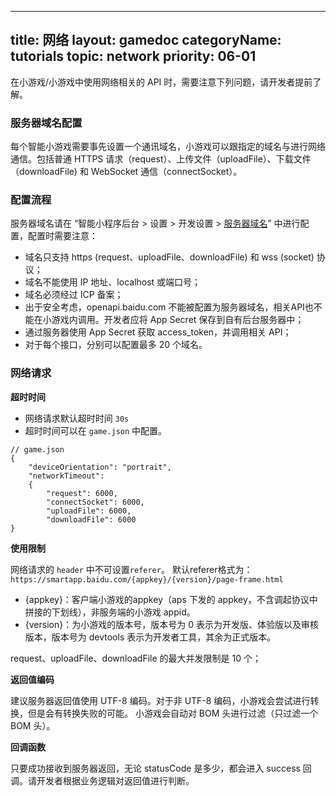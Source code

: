 
---
title: 网络
layout: gamedoc
categoryName: tutorials
topic: network
priority: 06-01
---

在小游戏/小游戏中使用网络相关的 API 时，需要注意下列问题，请开发者提前了解。


###  服务器域名配置

每个智能小游戏需要事先设置一个通讯域名，小游戏可以跟指定的域名与进行网络通信。包括普通 HTTPS 请求（request）、上传文件（uploadFile）、下载文件（downloadFile) 和 WebSocket 通信（connectSocket）。

### 配置流程

服务器域名请在 “智能小程序后台 > 设置 > 开发设置 > [服务器域名](https://smartprogram.baidu.com/mappconsole/main/set?tabCur=1)” 中进行配置，配置时需要注意：

- 域名只支持 https (request、uploadFile、downloadFile) 和 wss (socket) 协议；
- 域名不能使用 IP 地址、localhost 或端口号；
- 域名必须经过 ICP 备案；
- 出于安全考虑，openapi.baidu.com 不能被配置为服务器域名，相关API也不能在小游戏内调用。开发者应将 App Secret 保存到自有后台服务器中；
- 通过服务器使用 App Secret 获取 access_token，并调用相关 API；
- 对于每个接口，分别可以配置最多 20 个域名。

### 网络请求

**超时时间**

- 网络请求默认超时时间 `30s`
- 超时时间可以在 `game.json` 中配置。

```
// game.json
{
    "deviceOrientation": "portrait",
    "networkTimeout":
    {
        "request": 6000,
        "connectSocket": 6000,
        "uploadFile": 6000,
        "downloadFile": 6000
}
```


**使用限制**

网络请求的 `header` 中不可设置`referer`。
默认referer格式为：`https://smartapp.baidu.com/{appkey}/{version}/page-frame.html`
- {appkey}：客户端小游戏的appkey（aps 下发的 appkey，不含调起协议中拼接的下划线），非服务端的小游戏 appid。
- {version}：为小游戏的版本号，版本号为 0 表示为开发版、体验版以及审核版本，版本号为 devtools 表示为开发者工具，其余为正式版本。

request、uploadFile、downloadFile 的最大并发限制是 10 个；

**返回值编码**

建议服务器返回值使用 UTF-8 编码。对于非 UTF-8 编码，小游戏会尝试进行转换，但是会有转换失败的可能。
小游戏会自动对 BOM 头进行过滤（只过滤一个 BOM 头）。

**回调函数**

只要成功接收到服务器返回，无论 statusCode 是多少，都会进入 success 回调。请开发者根据业务逻辑对返回值进行判断。
